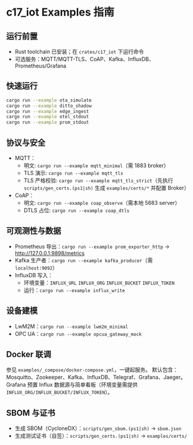 # c17_iot Examples 指南

## 运行前置

- Rust toolchain 已安装；在 `crates/c17_iot` 下运行命令
- 可选服务：MQTT/MQTT-TLS、CoAP、Kafka、InfluxDB、Prometheus/Grafana

## 快速运行

```bash
cargo run --example ota_simulate
cargo run --example ditto_shadow
cargo run --example edge_ingest
cargo run --example otel_stdout
cargo run --example prom_stdout
```

## 协议与安全

- MQTT：
  - 明文: `cargo run --example mqtt_minimal`（需 1883 broker）
  - TLS 演示: `cargo run --example mqtt_tls`
  - TLS 严格校验: `cargo run --example mqtt_tls_strict`（先执行 `scripts/gen_certs.(ps1|sh)` 生成 `examples/certs/*` 并配置 Broker）
- CoAP：
  - 明文: `cargo run --example coap_observe`（需本地 5683 server）
  - DTLS 占位: `cargo run --example coap_dtls`

## 可观测性与数据

- Prometheus 导出：`cargo run --example prom_exporter_http` → <http://127.0.0.1:9898/metrics>
- Kafka 生产者：`cargo run --example kafka_producer`（需 `localhost:9092`）
- InfluxDB 写入：
  - 环境变量：`INFLUX_URL` `INFLUX_ORG` `INFLUX_BUCKET` `INFLUX_TOKEN`
  - 运行：`cargo run --example influx_write`

## 设备建模

- LwM2M：`cargo run --example lwm2m_minimal`
- OPC UA：`cargo run --example opcua_gateway_mock`

## Docker 联调

参见 `examples/_compose/docker-compose.yml`，一键起服务。
默认包含：Mosquitto、Zookeeper、Kafka、InfluxDB、Telegraf、Grafana、Jaeger。
Grafana 预置 Influx 数据源与简单看板（环境变量需提供 `INFLUX_ORG/INFLUX_BUCKET/INFLUX_TOKEN`）。

## SBOM 与证书

- 生成 SBOM（CycloneDX）：`scripts/gen_sbom.(ps1|sh)` → `sbom.json`
- 生成测试证书（自签）：`scripts/gen_certs.(ps1|sh)` → `examples/certs/`
